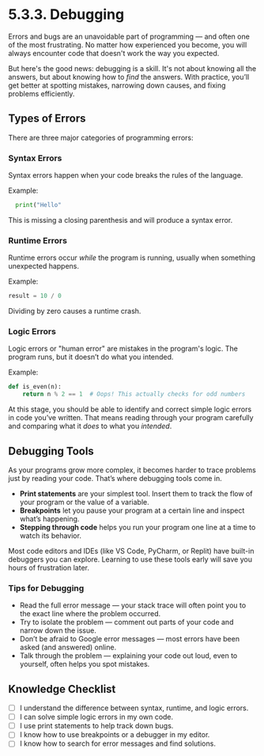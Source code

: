 # 5.3.3. Debugging

Errors and bugs are an unavoidable part of programming — and often one of the most frustrating. No matter how experienced you become, you will always encounter code that doesn't work the way you expected.

But here's the good news: debugging is a skill. It's not about knowing all the answers, but about knowing how to _find_ the answers. With practice, you’ll get better at spotting mistakes, narrowing down causes, and fixing problems efficiently.

## Types of Errors

There are three major categories of programming errors:

### Syntax Errors

Syntax errors happen when your code breaks the rules of the language.

Example:

```python
  print("Hello"
```

This is missing a closing parenthesis and will produce a syntax error.

### Runtime Errors

Runtime errors occur _while_ the program is running, usually when something unexpected happens.

Example:

```python
result = 10 / 0
```

Dividing by zero causes a runtime crash.

### Logic Errors

Logic errors or "human error" are mistakes in the program's logic. The program runs, but it doesn’t do what you intended.

Example:

```python
def is_even(n):
    return n % 2 == 1  # Oops! This actually checks for odd numbers
```

At this stage, you should be able to identify and correct simple logic errors in code you’ve written. That means reading through your program carefully and comparing what it _does_ to what you _intended_.

## Debugging Tools

As your programs grow more complex, it becomes harder to trace problems just by reading your code. That’s where debugging tools come in.

- **Print statements** are your simplest tool. Insert them to track the flow of your program or the value of a variable.
- **Breakpoints** let you pause your program at a certain line and inspect what’s happening.
- **Stepping through code** helps you run your program one line at a time to watch its behavior.

Most code editors and IDEs (like VS Code, PyCharm, or Replit) have built-in debuggers you can explore. Learning to use these tools early will save you hours of frustration later.

### Tips for Debugging

- Read the full error message — your stack trace will often point you to the exact line where the problem occurred.
- Try to isolate the problem — comment out parts of your code and narrow down the issue.
- Don’t be afraid to Google error messages — most errors have been asked (and answered) online.
- Talk through the problem — explaining your code out loud, even to yourself, often helps you spot mistakes.

## Knowledge Checklist

- [ ] I understand the difference between syntax, runtime, and logic errors.
- [ ] I can solve simple logic errors in my own code.
- [ ] I use print statements to help track down bugs.
- [ ] I know how to use breakpoints or a debugger in my editor.
- [ ] I know how to search for error messages and find solutions.
